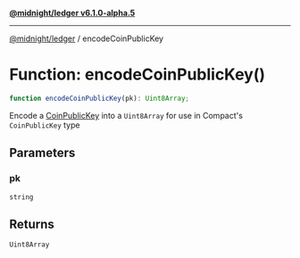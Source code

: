 [**@midnight/ledger v6.1.0-alpha.5**](../README.md)

***

[@midnight/ledger](../globals.md) / encodeCoinPublicKey

# Function: encodeCoinPublicKey()

```ts
function encodeCoinPublicKey(pk): Uint8Array;
```

Encode a [CoinPublicKey](../type-aliases/CoinPublicKey.md) into a `Uint8Array` for use in Compact's
`CoinPublicKey` type

## Parameters

### pk

`string`

## Returns

`Uint8Array`
